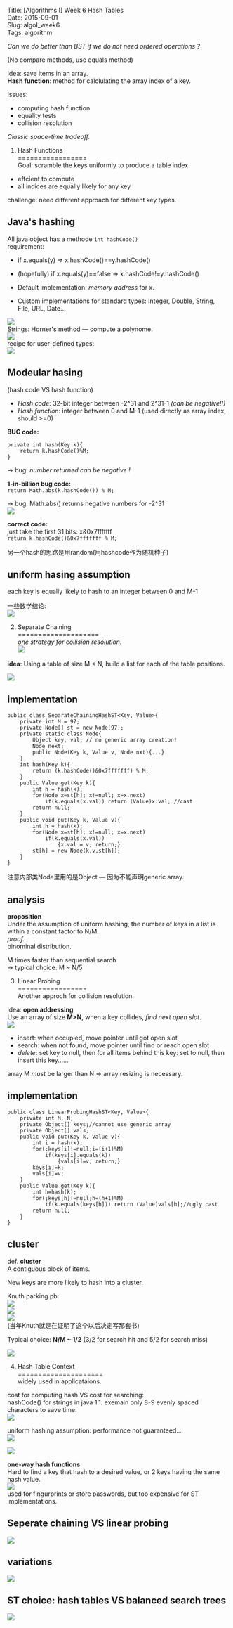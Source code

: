 Title: [Algorithms I] Week 6 Hash Tables   
Date: 2015-09-01   
Slug:  algoI_week6       
Tags: algorithm     
   
   
*Can we do better than BST if we do not need ordered operations ?*   
   
(No compare methods, use equals method)   
   
Idea: save items in an array.    
**Hash function**: method for calclulating the array index of  a key.    
   
Issues:    
   
* computing hash function   
* equality tests   
* collision resolution   
   
   
*Classic space-time tradeoff.*   
   
1. Hash Functions   
=================   
Goal: scramble the keys uniformly to produce a table index.    
   
* effcient to compute   
* all indices are equally likely for any key   
   
   
challenge: need different approach for different key types.    
   
Java's hashing   
--------------   
All java object has a methode ``int hashCode()``   
requirement:    
   
* if x.equals(y) ⇒ x.hashCode()==y.hashCode()   
* (hopefully) if x.equals(y)==false ⇒ x.hashCode!=y.hashCode()   
   
   
   
* Default implementation: *memory address* for x.    
* Custom implementations for standard types: Integer, Double, String, File, URL, Date...   
   
![](../images/algoI_week6/pasted_image.png)   
Strings: Horner's method — compute a polynome.    
![](../images/algoI_week6/pasted_image001.png)   
recipe for user-defined types:    
![](../images/algoI_week6/pasted_image002.png)   
   
Modeular hasing   
---------------   
(hash code VS hash function)   
   
* *Hash code*: 32-bit integer between -2^31 and 2^31-1 *(can be negative!!)*   
* *Hash function*: integer between 0 and M-1 (used directly as array index, should >=0)   
   
   
**BUG code:**    
   
	private int hash(Key k){   
		return k.hashCode()%M;   
	}   
   
→ bug: *number returned can be negative !*   
   
**1-in-billion bug code:**    
``return Math.abs(k.hashCode()) % M;``   
   
→ bug: Math.abs() returns negative numbers for -2^31   
![](../images/algoI_week6/pasted_image003.png)   
   
**correct code:**   
just take the first 31 bits: x&0x7fffffff   
``return k.hashCode()&0x7fffffff % M;``   
   
另一个hash的思路是用random(用hashcode作为随机种子)   
   
uniform hasing assumption   
-------------------------   
each key is equally likely to hash to an integer between 0 and M-1   
   
一些数学结论:    
![](../images/algoI_week6/pasted_image004.png)   
   
   
2. Separate Chaining   
====================   
*one strategy for collision resolution.*    
![](../images/algoI_week6/pasted_image005.png)   
   
**idea**: Using a table of size M < N,  build a list for each of the table positions.    
   
![](../images/algoI_week6/pasted_image006.png)   
   
implementation   
--------------   
   
	public class SeparateChainingHashST<Key, Value>{   
		private int M = 97;   
		private Node[] st = new Node[97];   
		private static class Node{   
			Object key, val; // no generic array creation!    
			Node next;   
			public Node(Key k, Value v, Node nxt){...}   
		}   
		int hash(Key k){   
			return (k.hashCode()&0x7fffffff) % M;   
		}   
		public Value get(Key k){   
			int h = hash(k);   
			for(Node x=st[h]; x!=null; x=x.next)   
				if(k.equals(x.val)) return (Value)x.val; //cast   
			return null;   
		}   
		public void put(Key k, Value v){   
			int h = hash(k);   
			for(Node x=st[h]; x!=null; x=x.next)   
				if(k.equals(x.val))    
					{x.val = v; return;}   
			st[h] = new Node(k,v,st[h]);   
		}   
	}   
   
注意内部类Node里用的是Object — 因为不能声明generic array.    
   
analysis   
--------   
**proposition**   
Under the assumption of uniform hashing, the number of keys in a list is within a constant factor to N/M.    
*proof.*   
binominal distribution.   
   
M times faster than sequential search   
→ typical choice: M ~ N/5   
   
   
3. Linear Probing   
=================   
Another approch for collision resolution.    
   
idea: **open addressing**   
Use an array of size **M>N**, when a key collides, *find next open slot*.    
![](../images/algoI_week6/pasted_image007.png)   
   
* insert: when occupied, move pointer until got open slot   
* search: when not found, move pointer until find or reach open slot   
* *delete*: set key to null, then for all items behind this key: set to null, then insert this key......   
   
   
array M *must* be larger than N ⇒ array resizing is necessary.    
   
implementation   
--------------   
	public class LinearProbingHashST<Key, Value>{   
		private int M, N;   
		private Object[] keys;//cannot use generic array   
		private Object[] vals;   
		public void put(Key k, Value v){   
			int i = hash(k);   
			for(;keys[i]!=null;i=(i+1)%M)   
				if(keys[i].equals(k))    
					{vals[i]=v; return;}   
			keys[i]=k;   
			vals[i]=v;   
		}   
		public Value get(Key k){   
			int h=hash(k);   
			for(;keys[h]!=null;h=(h+1)%M)   
				if(k.equals(keys[h])) return (Value)vals[h];//ugly cast   
			return null;   
		}   
	}   
   
   
cluster   
-------   
def. **cluster**   
A contiguous block of items.    
   
New keys are more likely to hash into a cluster.    
   
Knuth parking pb:    
![](../images/algoI_week6/pasted_image008.png)   
![](../images/algoI_week6/pasted_image010.png)   
![](../images/algoI_week6/pasted_image009.png)   
(当年Knuth就是在证明了这个以后决定写那套书)   
   
Typical choice: **N/M ~ 1/2** (3/2 for search hit and 5/2 for search miss)   
   
![](../images/algoI_week6/pasted_image011.png)   
   
4. Hash Table Context   
=====================   
widely used in applicataions.    
   
cost for computing hash VS cost for searching:    
hashCode() for strings in java 1.1: exemain only 8-9 evenly spaced characters to save time.   
![](../images/algoI_week6/pasted_image012.png)   
   
uniform hashing assumption: performance not guaranteed...   
![](../images/algoI_week6/pasted_image013.png)   
   
![](../images/algoI_week6/pasted_image014.png)   
   
**one-way hash functions**   
Hard to find a key that hash to a desired value, or 2 keys having the same hash value.    
![](../images/algoI_week6/pasted_image015.png)   
used for fingurprints or store passwords, but too expensive for ST implementations.    
   
Seperate chaining VS linear probing   
-----------------------------------   
![](../images/algoI_week6/pasted_image016.png)   
   
variations   
----------   
![](../images/algoI_week6/pasted_image017.png)   
   
ST choice: hash tables VS balanced search trees   
-----------------------------------------------   
   
![](../images/algoI_week6/pasted_image018.png)   
   
